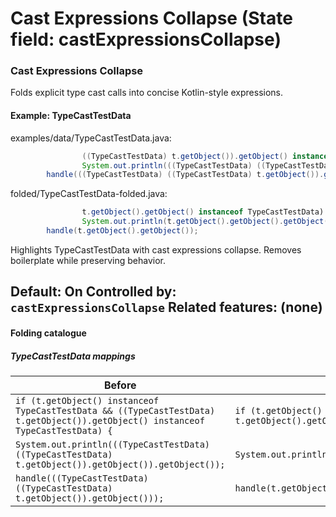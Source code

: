 # Cast Expressions Collapse (State field: castExpressionsCollapse)

### Cast Expressions Collapse
Folds explicit type cast calls into concise Kotlin-style expressions.

#### Example: TypeCastTestData

examples/data/TypeCastTestData.java:
```java
                ((TypeCastTestData) t.getObject()).getObject() instanceof TypeCastTestData) {
                System.out.println(((TypeCastTestData) ((TypeCastTestData) t.getObject()).getObject()).getObject());
        handle(((TypeCastTestData) ((TypeCastTestData) t.getObject()).getObject()));
```

folded/TypeCastTestData-folded.java:
```java
                t.getObject().getObject() instanceof TypeCastTestData) {
                System.out.println(t.getObject().getObject().getObject());
        handle(t.getObject().getObject());
```

Highlights TypeCastTestData with cast expressions collapse.
Removes boilerplate while preserving behavior.

Default: On
Controlled by: `castExpressionsCollapse`
Related features: (none)
---

#### Folding catalogue

##### TypeCastTestData mappings
| Before | After |
| --- | --- |
| `if (t.getObject() instanceof TypeCastTestData && ((TypeCastTestData) t.getObject()).getObject() instanceof TypeCastTestData) {` | `if (t.getObject() instanceof TypeCastTestData && t.getObject().getObject() instanceof TypeCastTestData) {` |
| `System.out.println(((TypeCastTestData) ((TypeCastTestData) t.getObject()).getObject()).getObject());` | `System.out.println(t.getObject().getObject().getObject());` |
| `handle(((TypeCastTestData) ((TypeCastTestData) t.getObject()).getObject()));` | `handle(t.getObject().getObject());` |
